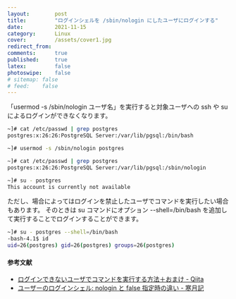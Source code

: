 ```yaml
---
layout:        post
title:         "ログインシェルを /sbin/nologin にしたユーザにログインする"
date:          2021-11-15
category:      Linux
cover:         /assets/cover1.jpg
redirect_from:
comments:      true
published:     true
latex:         false
photoswipe:    false
# sitemap: false
# feed:    false
---
```


「usermod -s /sbin/nologin ユーザ名」を実行すると対象ユーザへの ssh や su によるログインができなくなります。

```bash
~]# cat /etc/passwd | grep postgres
postgres:x:26:26:PostgreSQL Server:/var/lib/pgsql:/bin/bash

~]# usermod -s /sbin/nologin postgres

~]# cat /etc/passwd | grep postgres
postgres:x:26:26:PostgreSQL Server:/var/lib/pgsql:/sbin/nologin

~]# su - postgres
This account is currently not available
```

ただし、場合によってはログインを禁止したユーザでコマンドを実行したい場合もあります。
そのときは su コマンドにオプション --shell=/bin/bash を追加して実行することでログインすることができます。

```bash
~]# su - postgres --shell=/bin/bash
-bash-4.1$ id
uid=26(postgres) gid=26(postgres) groups=26(postgres)
```

#### 参考文献
- [ログインできないユーザでコマンドを実行する方法＋おまけ - Qiita](https://qiita.com/riekure/items/27e07258a5a3ac4bd3fa)
- [ユーザーのログインシェル: nologin と false 指定時の違い - 寒月記](https://web.archive.org/web/20210125190926/https://www.kangetsu121.work/entry/2020/06/30/014759)

